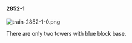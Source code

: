 #### 2852-1
![train-2852-1-0.png](https://github.com/lil-lab/nlvr/raw/master/nlvr/train/images/19/train-2852-1-0.png "train-2852-1-0.png")

There are only two towers with blue block base.